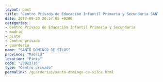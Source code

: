 ```yaml
---
layout: post
title: "Centro Privado de Educación Infantil Primaria y Secundaria SANTO DOMINGO DE SILOS"
date: 2017-09-20 20:57:05 +0200
categories:
- Centro Privado de Educación Infantil Primaria y Secundaria
- madrid
- pinto
- Centro privado
- guarderia
name: "SANTO DOMINGO DE SILOS"
province: "Madrid"
location: "Pinto"
code: "28023716"
type: "Centro privado"
permalink: /guarderias/santo-domingo-de-silos.html
---
```


